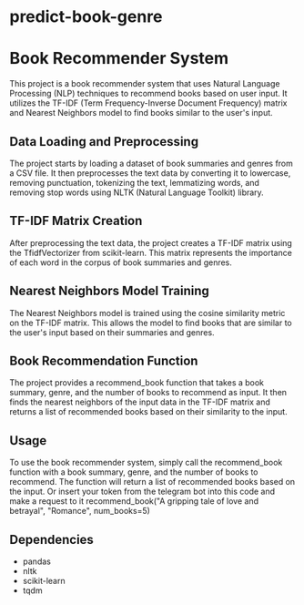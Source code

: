 # predict-book-genre
# Book Recommender System
 This project is a book recommender system that uses Natural Language Processing (NLP) techniques to recommend books based on user input. It utilizes the TF-IDF (Term Frequency-Inverse Document Frequency) matrix and Nearest Neighbors model to find books similar to the user's input.

## Data Loading and Preprocessing
The project starts by loading a dataset of book summaries and genres from a CSV file. It then preprocesses the text data by converting it to lowercase, removing punctuation, tokenizing the text, lemmatizing words, and removing stop words using NLTK (Natural Language Toolkit) library.

## TF-IDF Matrix Creation
After preprocessing the text data, the project creates a TF-IDF matrix using the TfidfVectorizer from scikit-learn. This matrix represents the importance of each word in the corpus of book summaries and genres.

## Nearest Neighbors Model Training
The Nearest Neighbors model is trained using the cosine similarity metric on the TF-IDF matrix. This allows the model to find books that are similar to the user's input based on their summaries and genres.

## Book Recommendation Function
The project provides a recommend_book function that takes a book summary, genre, and the number of books to recommend as input. It then finds the nearest neighbors of the input data in the TF-IDF matrix and returns a list of recommended books based on their similarity to the input.

## Usage
To use the book recommender system, simply call the recommend_book function with a book summary, genre, and the number of books to recommend. The function will return a list of recommended books based on the input. Or insert your token from the telegram bot into this code and make a request to it
recommend_book("A gripping tale of love and betrayal", "Romance", num_books=5)
## Dependencies
- pandas
- nltk
- scikit-learn
- tqdm
